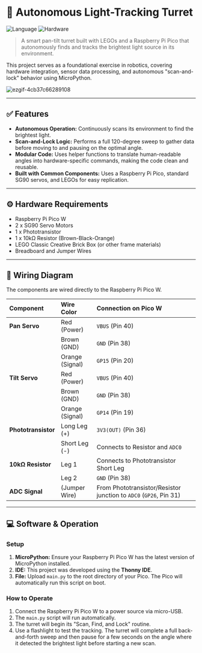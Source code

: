 # 🤖 Autonomous Light-Tracking Turret

![Language](https://img.shields.io/badge/Language-MicroPython-blue)
![Hardware](https://img.shields.io/badge/Hardware-Raspberry%20Pi%20Pico%20W-purple)

> A smart pan-tilt turret built with LEGOs and a Raspberry Pi Pico that autonomously finds and tracks the brightest light source in its environment.

This project serves as a foundational exercise in robotics, covering hardware integration, sensor data processing, and autonomous "scan-and-lock" behavior using MicroPython.

![ezgif-4cb37c66289108](https://github.com/user-attachments/assets/343ebcab-2e27-43b2-b51c-e20b30960b2d)


---

## ✅ Features

-   **Autonomous Operation:** Continuously scans its environment to find the brightest light.
-   **Scan-and-Lock Logic:** Performs a full 120-degree sweep to gather data before moving to and pausing on the optimal angle.
-   **Modular Code:** Uses helper functions to translate human-readable angles into hardware-specific commands, making the code clean and reusable.
-   **Built with Common Components:** Uses a Raspberry Pi Pico, standard SG90 servos, and LEGOs for easy replication.

---

## ⚙️ Hardware Requirements

* Raspberry Pi Pico W
* 2 x SG90 Servo Motors
* 1 x Phototransistor
* 1 x 10kΩ Resistor (Brown-Black-Orange)
* LEGO Classic Creative Brick Box (or other frame materials)
* Breadboard and Jumper Wires

---

## 🔌 Wiring Diagram

The components are wired directly to the Raspberry Pi Pico W.

| Component         | Wire Color      | Connection on Pico W                               |
| :---------------- | :-------------- | :------------------------------------------------- |
| **Pan Servo** | Red (Power)     | `VBUS` (Pin 40)                                    |
|                   | Brown (GND)     | `GND` (Pin 38)                                     |
|                   | Orange (Signal) | `GP15` (Pin 20)                                    |
| **Tilt Servo** | Red (Power)     | `VBUS` (Pin 40)                                    |
|                   | Brown (GND)     | `GND` (Pin 38)                                     |
|                   | Orange (Signal) | `GP14` (Pin 19)                                    |
| **Phototransistor** | Long Leg (+)    | `3V3(OUT)` (Pin 36)                                |
|                   | Short Leg (-)   | Connects to Resistor and `ADC0`                    |
| **10kΩ Resistor** | Leg 1           | Connects to Phototransistor Short Leg              |
|                   | Leg 2           | `GND` (Pin 38)                                     |
| **ADC Signal** | (Jumper Wire)   | From Phototransistor/Resistor junction to `ADC0` (`GP26`, Pin 31) |

---

## 💻 Software & Operation

### Setup

1.  **MicroPython:** Ensure your Raspberry Pi Pico W has the latest version of MicroPython installed.
2.  **IDE:** This project was developed using the **Thonny IDE**.
3.  **File:** Upload `main.py` to the root directory of your Pico. The Pico will automatically run this script on boot.

### How to Operate

1.  Connect the Raspberry Pi Pico W to a power source via micro-USB.
2.  The `main.py` script will run automatically.
3.  The turret will begin its "Scan, Find, and Lock" routine.
4.  Use a flashlight to test the tracking. The turret will complete a full back-and-forth sweep and then pause for a few seconds on the angle where it detected the brightest light before starting a new scan.
